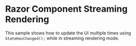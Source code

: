 # Razor Component Streaming Rendering

This sample shows how to update the UI multiple times using `StateHasChanged();` while in streaming rendering mode.
